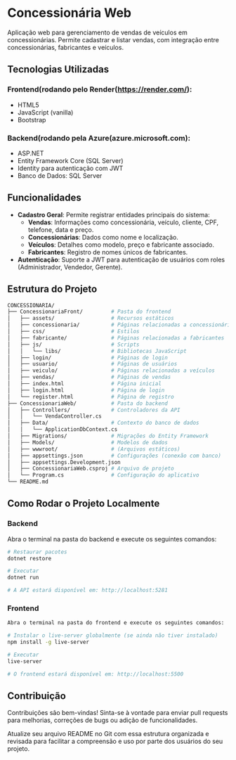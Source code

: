 # Concessionária Web

Aplicação web para gerenciamento de vendas de veículos em concessionárias. Permite cadastrar e listar vendas, com integração entre concessionárias, fabricantes e veículos.

## Tecnologias Utilizadas

### Frontend(rodando pelo Render(https://render.com/):
- HTML5
- JavaScript (vanilla)
- Bootstrap

### Backend(rodando pela Azure(azure.microsoft.com):
- ASP.NET
- Entity Framework Core (SQL Server)
- Identity para autenticação com JWT
- Banco de Dados: SQL Server

## Funcionalidades

- **Cadastro Geral**: Permite registrar entidades principais do sistema:
  - **Vendas**: Informações como concessionária, veículo, cliente, CPF, telefone, data e preço.
  - **Concessionárias**: Dados como nome e localização.
  - **Veículos**: Detalhes como modelo, preço e fabricante associado.
  - **Fabricantes**: Registro de nomes únicos de fabricantes.
- **Autenticação**: Suporte a JWT para autenticação de usuários com roles (Administrador, Vendedor, Gerente).

## Estrutura do Projeto
```bash
CONCESSIONARIA/
├── ConcessionariaFront/         # Pasta do frontend
│   ├── assets/                  # Recursos estáticos
│   ├── concessionaria/          # Páginas relacionadas a concessionárias
│   ├── css/                     # Estilos
│   ├── fabricante/              # Páginas relacionadas a fabricantes
│   ├── js/                      # Scripts
│   │   └── libs/                # Bibliotecas JavaScript
│   ├── login/                   # Páginas de login
│   ├── usuario/                 # Páginas de usuários
│   ├── veiculo/                 # Páginas relacionadas a veículos
│   ├── vendas/                  # Páginas de vendas
│   ├── index.html               # Página inicial
│   ├── login.html               # Página de login
│   └── register.html            # Página de registro
├── ConcessionariaWeb/           # Pasta do backend
│   ├── Controllers/             # Controladores da API
│   │   └── VendaController.cs
│   ├── Data/                    # Contexto do banco de dados
│   │   └── ApplicationDbContext.cs
│   ├── Migrations/              # Migrações do Entity Framework
│   ├── Models/                  # Modelos de dados
│   ├── wwwroot/                 # (Arquivos estáticos)
│   ├── appsettings.json         # Configurações (conexão com banco)
│   ├── appsettings.Development.json
│   ├── ConcessionariaWeb.csproj # Arquivo de projeto
│   └── Program.cs               # Configuração do aplicativo
└── README.md                    
```

## Como Rodar o Projeto Localmente

### Backend
Abra o terminal na pasta do backend e execute os seguintes comandos:

```bash
# Restaurar pacotes
dotnet restore

# Executar
dotnet run

# A API estará disponível em: http://localhost:5281
```

### Frontend
```bash
Abra o terminal na pasta do frontend e execute os seguintes comandos:

# Instalar o live-server globalmente (se ainda não tiver instalado)
npm install -g live-server

# Executar
live-server

# O frontend estará disponível em: http://localhost:5500
```

## Contribuição
Contribuições são bem-vindas! Sinta-se à vontade para enviar pull requests para melhorias, correções de bugs ou adição de funcionalidades.

Atualize seu arquivo README no Git com essa estrutura organizada e revisada para facilitar a compreensão e uso por parte dos usuários do seu projeto.

